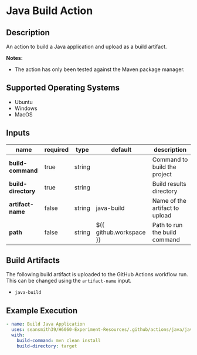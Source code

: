 # Java Build Action

## Description

An action to build a Java application and upload as a build artifact.

**Notes:**
- The action has only been tested against the Maven package manager.

## Supported Operating Systems

- Ubuntu
- Windows
- MacOS

## Inputs

| name                | required | type   | default                 | description                    |
|---------------------|----------|--------|-------------------------|--------------------------------|
| **build-command**   | true     | string |                         | Command to build the project   |
| **build-directory** | true     | string |                         | Build results directory        |
| **artifact-name**   | false    | string | java-build              | Name of the artifact to upload |
| **path**            | false    | string | ${{ github.workspace }} | Path to run the build command  |

## Build Artifacts

The following build artifact is uploaded to the GitHub Actions workflow run. This can be changed using the `artifact-name` input.
- `java-build`

## Example Execution

```yaml
- name: Build Java Application
  uses: seansmith39/H6060-Experiment-Resources/.github/actions/java/java-build@main
  with:
    build-command: mvn clean install
    build-directory: target
```
